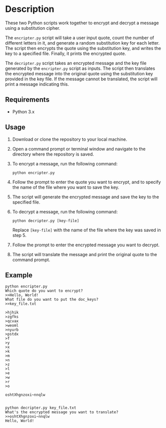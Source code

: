 # Description

These two Python scripts work together to encrypt and decrypt a message using a substitution cipher.

The `encripter.py` script will take a user input quote, count the number of different letters in it, and generate a random substitution key for each letter. The script then encrypts the quote using the substitution key, and writes the key to a specified file. Finally, it prints the encrypted quote.

The `decripter.py` script takes an encrypted message and the key file generated by the `encripter.py` script as inputs. The script then translates the encrypted message into the original quote using the substitution key provided in the key file. If the message cannot be translated, the script will print a message indicating this.

## Requirements

- Python 3.x

## Usage

1. Download or clone the repository to your local machine.
2. Open a command prompt or terminal window and navigate to the directory where the repository is saved.
3. To encrypt a message, run the following command:
    
    ```
    python encripter.py
    ```
    
4. Follow the prompt to enter the quote you want to encrypt, and to specify the name of the file where you want to save the key.
5. The script will generate the encrypted message and save the key to the specified file.
6. To decrypt a message, run the following command:

    ```
    python decripter.py [key-file]
    ```
    
    Replace `[key-file]` with the name of the file where the key was saved in step 5.
    
7. Follow the prompt to enter the encrypted message you want to decrypt.
8. The script will translate the message and print the original quote to the command prompt.

## Example

	python encripter.py
	Which quote do you want to encrypt?
	>>Hello, World!
	What file do you want to put the doc_keys?
	>>key_file.txt

	>hjhik
	>zgfks
	>qcvax
	>weoml
	>nyurb
	>pstdx
	>f
	>y
	>x
	>k
	>m
	>n
	>z
	>l
	>e
	>w
	>r
	>o

	oshtXhgnzoxi~nnqlw


	python decripter.py key_file.txt
	What's the encrypted message you want to translate?
	>>oshtXhgnzoxi~nnqlw
	Hello, World!

